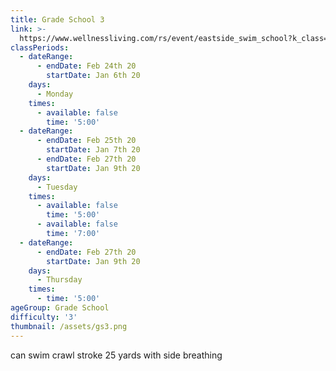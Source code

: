 ```yaml
---
title: Grade School 3
link: >-
  https://www.wellnessliving.com/rs/event/eastside_swim_school?k_class=139403&k_class_tab=10911
classPeriods:
  - dateRange:
      - endDate: Feb 24th 20
        startDate: Jan 6th 20
    days:
      - Monday
    times:
      - available: false
        time: '5:00'
  - dateRange:
      - endDate: Feb 25th 20
        startDate: Jan 7th 20
      - endDate: Feb 27th 20
        startDate: Jan 9th 20
    days:
      - Tuesday
    times:
      - available: false
        time: '5:00'
      - available: false
        time: '7:00'
  - dateRange:
      - endDate: Feb 27th 20
        startDate: Jan 9th 20
    days:
      - Thursday
    times:
      - time: '5:00'
ageGroup: Grade School
difficulty: '3'
thumbnail: /assets/gs3.png
---
```

can swim crawl stroke 25 yards with side breathing
